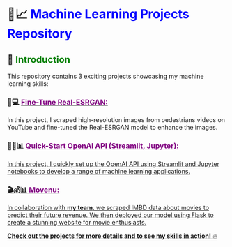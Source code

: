 # 🤖📈 <span style="color:blue">Machine Learning Projects Repository</span>

## 👋 <span style="color:green">Introduction</span>

This repository contains 3 exciting projects showcasing my machine learning skills:

### 🎥💻 <a href='https://colab.research.google.com/drive/16uPCy6S6dPVe09Wc6YiuvKZGbAqYGqmZ?usp=sharing'> <span style="color:purple">Fine-Tune Real-ESRGAN:</span></a>
In this project, I scraped high-resolution images from pedestrians videos on YouTube and fine-tuned the Real-ESRGAN model to enhance the images.

### 🤖🚀📊 <a href='https://github.com/El-Srogey/ML-Projects/tree/main/OpenAI'><span style="color:purple">Quick-Start OpenAI API (Streamlit, Jupyter):</span> 
In this project, I quickly set up the OpenAI API using Streamlit and Jupyter notebooks to develop a range of machine learning applications.

 ### 🎬💰📊 <span style="color:purple">Movenu:</span> 
In collaboration with __my team__, we scraped IMBD data about movies to predict their future revenue. We then deployed our model using Flask to create a stunning website for movie enthusiasts.

__Check out the projects for more details and to see my skills in action!__ 🔥
